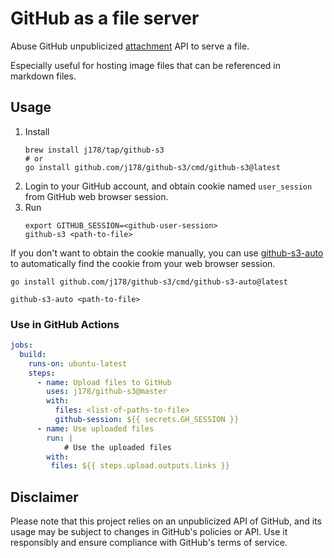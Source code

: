 # GitHub as a file server 

Abuse GitHub unpublicized [attachment](https://docs.github.com/en/get-started/writing-on-github/working-with-advanced-formatting/attaching-files) API to serve a file.

Especially useful for hosting image files that can be referenced in markdown files.

## Usage

1. Install
    ```shell
    brew install j178/tap/github-s3
    # or
    go install github.com/j178/github-s3/cmd/github-s3@latest
    ```
2. Login to your GitHub account, and obtain cookie named `user_session` from GitHub web browser session.
3. Run
    ```shell
    export GITHUB_SESSION=<github-user-session>   
    github-s3 <path-to-file>
    ```

If you don't want to obtain the cookie manually, you can use [github-s3-auto](./cmd/github-s3-auto) to automatically find the cookie from your web browser session.

```shell
go install github.com/j178/github-s3/cmd/github-s3-auto@latest

github-s3-auto <path-to-file>
```

### Use in GitHub Actions

```yaml
jobs:
  build:
    runs-on: ubuntu-latest
    steps:
      - name: Upload files to GitHub
        uses: j178/github-s3@master
        with:
          files: <list-of-paths-to-file>
          github-session: ${{ secrets.GH_SESSION }}
      - name: Use uploaded files
        run: |
            # Use the uploaded files
        with:
         files: ${{ steps.upload.outputs.links }}
```

## Disclaimer

Please note that this project relies on an unpublicized API of GitHub, and its usage may be subject to changes in GitHub's policies or API. Use it responsibly and ensure compliance with GitHub's terms of service.
